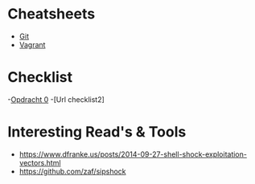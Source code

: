 Cheatsheets
===========
- [Git](https://github.com/Ciberth/Cheatsheets-checklists/blob/master/cheatsheets/git.md)
- [Vagrant](https://github.com/Ciberth/Cheatsheets-checklists/blob/master/cheatsheets/vagrant.md)


Checklist
===========
-[Opdracht 0](https://github.com/Ciberth/Cheatsheets-checklists/blob/master/opdrachten/opdracht0.md)
-[Url checklist2]

Interesting Read's & Tools
===========

- https://www.dfranke.us/posts/2014-09-27-shell-shock-exploitation-vectors.html
- https://github.com/zaf/sipshock
